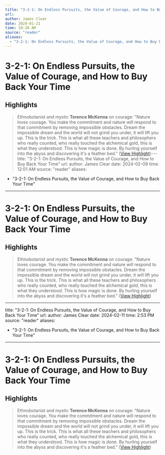 ```yaml
---
title: "3-2-1: On Endless Pursuits, the Value of Courage, and How to Buy Back Your Time"
url:
author: James Clear
date: 2024-01-21
time: 10:28 AM
source: "reader"
aliases:
  - "3-2-1: On Endless Pursuits, the Value of Courage, and How to Buy Back Your Time"
---
```

# 3-2-1: On Endless Pursuits, the Value of Courage, and How to Buy Back Your Time

## Highlights
> Ethnobotanist and mystic **Terence McKenna** on courage:
> "Nature loves courage. You make the commitment and nature will respond to that commitment by removing impossible obstacles. Dream the impossible dream and the world will not grind you under, it will lift you up. This is the trick. This is what all these teachers and philosophers who really counted, who really touched the alchemical gold, this is what they understood. This is how magic is done. By hurling yourself into the abyss and discovering it's a feather bed." ([View Highlight](https://read.readwise.io/read/01hmk4vtsay3pm0py611w8vzde))---
title: "3-2-1: On Endless Pursuits, the Value of Courage, and How to Buy Back Your Time"
url: 
author: James Clear
date: 2024-02-09
time: 12:01 AM
source: "reader"
aliases:
  - "3-2-1: On Endless Pursuits, the Value of Courage, and How to Buy Back Your Time"
---
# 3-2-1: On Endless Pursuits, the Value of Courage, and How to Buy Back Your Time

## Highlights
> Ethnobotanist and mystic **Terence McKenna** on courage:
> "Nature loves courage. You make the commitment and nature will respond to that commitment by removing impossible obstacles. Dream the impossible dream and the world will not grind you under, it will lift you up. This is the trick. This is what all these teachers and philosophers who really counted, who really touched the alchemical gold, this is what they understood. This is how magic is done. By hurling yourself into the abyss and discovering it's a feather bed." ([View Highlight](https://read.readwise.io/read/01hmk4vtsay3pm0py611w8vzde))

---
title: "3-2-1: On Endless Pursuits, the Value of Courage, and How to Buy Back Your Time"
url: 
author: James Clear
date: 2024-02-11
time: 2:53 PM
source: "reader"
aliases:
  - "3-2-1: On Endless Pursuits, the Value of Courage, and How to Buy Back Your Time"
---
# 3-2-1: On Endless Pursuits, the Value of Courage, and How to Buy Back Your Time

## Highlights
> Ethnobotanist and mystic **Terence McKenna** on courage:
> "Nature loves courage. You make the commitment and nature will respond to that commitment by removing impossible obstacles. Dream the impossible dream and the world will not grind you under, it will lift you up. This is the trick. This is what all these teachers and philosophers who really counted, who really touched the alchemical gold, this is what they understood. This is how magic is done. By hurling yourself into the abyss and discovering it's a feather bed." ([View Highlight](https://read.readwise.io/read/01hmk4vtsay3pm0py611w8vzde))

